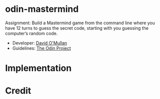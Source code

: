 # odin-mastermind
Assignment: Build a Mastermind game from the command line where you have 12 turns to guess the secret code, starting with you guessing the computer’s random code.

- Developer: [David O'Mullan](https://github.com/davidomullan)
- Guidelines: [The Odin Project](https://www.theodinproject.com/lessons/ruby-mastermind)

# Implementation

# Credit
